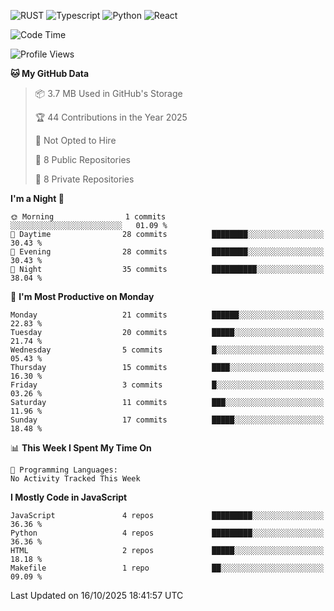 ![RUST](https://img.shields.io/badge/-Rust-141414?style=flat&logo=rust)
![Typescript](https://img.shields.io/badge/-Typescript-141414?style=flat&logo=typescript)
![Python](https://img.shields.io/badge/-Python-141414?style=flat&logo=python)
![React](https://img.shields.io/badge/-React-141414?style=flat&logo=react)

<!--START_SECTION:waka-->
![Code Time](http://img.shields.io/badge/Code%20Time-640%20hrs%2012%20mins-blue)

![Profile Views](http://img.shields.io/badge/Profile%20Views-1-blue)

**🐱 My GitHub Data** 

> 📦 3.7 MB Used in GitHub's Storage 
 > 
> 🏆 44 Contributions in the Year 2025
 > 
> 🚫 Not Opted to Hire
 > 
> 📜 8 Public Repositories 
 > 
> 🔑 8 Private Repositories 
 > 
**I'm a Night 🦉** 

```text
🌞 Morning                1 commits           ░░░░░░░░░░░░░░░░░░░░░░░░░   01.09 % 
🌆 Daytime                28 commits          ████████░░░░░░░░░░░░░░░░░   30.43 % 
🌃 Evening                28 commits          ████████░░░░░░░░░░░░░░░░░   30.43 % 
🌙 Night                  35 commits          ██████████░░░░░░░░░░░░░░░   38.04 % 
```
📅 **I'm Most Productive on Monday** 

```text
Monday                   21 commits          ██████░░░░░░░░░░░░░░░░░░░   22.83 % 
Tuesday                  20 commits          █████░░░░░░░░░░░░░░░░░░░░   21.74 % 
Wednesday                5 commits           █░░░░░░░░░░░░░░░░░░░░░░░░   05.43 % 
Thursday                 15 commits          ████░░░░░░░░░░░░░░░░░░░░░   16.30 % 
Friday                   3 commits           █░░░░░░░░░░░░░░░░░░░░░░░░   03.26 % 
Saturday                 11 commits          ███░░░░░░░░░░░░░░░░░░░░░░   11.96 % 
Sunday                   17 commits          █████░░░░░░░░░░░░░░░░░░░░   18.48 % 
```


📊 **This Week I Spent My Time On** 

```text
💬 Programming Languages: 
No Activity Tracked This Week
```

**I Mostly Code in JavaScript** 

```text
JavaScript               4 repos             █████████░░░░░░░░░░░░░░░░   36.36 % 
Python                   4 repos             █████████░░░░░░░░░░░░░░░░   36.36 % 
HTML                     2 repos             █████░░░░░░░░░░░░░░░░░░░░   18.18 % 
Makefile                 1 repo              ██░░░░░░░░░░░░░░░░░░░░░░░   09.09 % 
```




 Last Updated on 16/10/2025 18:41:57 UTC
<!--END_SECTION:waka-->

